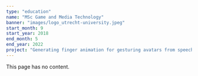 ```yaml
---
type: "education"
name: "MSc Game and Media Technology"
banner: "images/logo_utrecht-university.jpeg"
start_month: 9
start_year: 2018
end_month: 5
end_year: 2022
project: "Generating finger animation for gesturing avatars from speech audio and text"
---
```


This page has no content.
